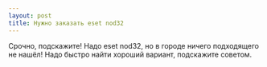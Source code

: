 ```yaml
---
layout: post 
title: Нужно заказать eset nod32 
--- 
```

Срочно, подскажите! Надо eset nod32, но в городе ничего подходящего не нашёл! Надо быстро найти хороший вариант, подскажите советом.